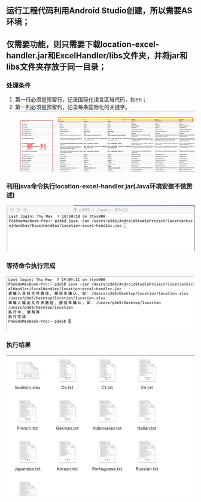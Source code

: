 ## 运行工程代码利用Android Studio创建，所以需要AS环境；
## 仅需要功能，则只需要下载location-excel-handler.jar和ExcelHandler/libs文件夹，并将jar和libs文件夹存放于同一目录；

### 处理条件
1. 第一行必须是预留行，记录国际化语言区域代码，如en；
2. 第一列必须是预留列，记录每条国际化的关键字。
![Image text](https://github.com/gumaola/LocationExcelHandler/blob/master/screen/Screen1.png)

### 利用java命令执行location-excel-handler.jar(Java环境安装不做赘述)
![Image text](https://github.com/gumaola/LocationExcelHandler/blob/master/screen/screen2.png)

### 等待命令执行完成
![Image text](https://github.com/gumaola/LocationExcelHandler/blob/master/screen/screen3.png)

### 执行结果
![Image text](https://github.com/gumaola/LocationExcelHandler/blob/master/screen/screen4.png)
